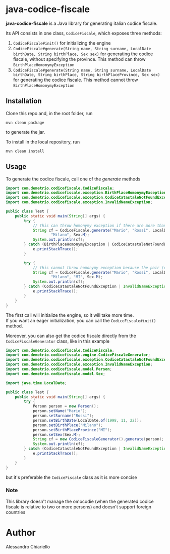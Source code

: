 # java-codice-fiscale

**java-codice-fiscale** is a Java library for generating italian codice fiscale.

Its API consists in one class, `CodiceFiscale`, which exposes three methods:

1) `CodiceFiscale#init()` for initializing the engine
2) `CodiceFiscale#generate(String name, String surname, LocalDate birthDate, String birthPlace, Sex sex)` for
    generating the codice fiscale, without specifying the province. This method can throw `BirthPlaceHomonymyException`
3) `CodiceFiscale#generate(String name, String surname, LocalDate birthDate, String birthPlace, String birthPlaceProvince, Sex sex)` for
    generating the codice fiscale. This method cannot throw `BirthPlaceHomonymyException`

## Installation

Clone this repo and, in the root folder, run

```shell
mvn clean package
```

to generate the jar.

To install in the local repository, run

```shell
mvn clean install
```

## Usage

To generate the codice fiscale, call one of the *generate* methods

```java
import com.demetrio.codicefiscale.CodiceFiscale;
import com.demetrio.codicefiscale.exception.BirthPlaceHomonymyException;
import com.demetrio.codicefiscale.exception.CodiceCatastaleNotFoundException;
import com.demetrio.codicefiscale.exception.InvalidNameException;

public class Test {
    public static void main(String[] args) {
        try {
            // this can throw homonymy exception if there are more than one comuni with that name
            String cf = CodiceFiscale.generate("Mario", "Rossi", LocalDate.of(1998, 11, 22),
                    "Milano", Sex.M);
            System.out.println(cf);
        } catch (BirthPlaceHomonymyException | CodiceCatastaleNotFoundException | InvalidNameException e) {
            e.printStackTrace();
        }

        try {
            // this cannot throw homonymy exception because the pair (comune,provincia) is unique
            String cf = CodiceFiscale.generate("Mario", "Rossi", LocalDate.of(1998, 11, 22),
                    "Milano", "MI", Sex.M);
            System.out.println(cf);
        } catch (CodiceCatastaleNotFoundException | InvalidNameException e) {
            e.printStackTrace();
        }
    }
}
```

The first call will initialize the engine, so it will take more time.\
If you want an eager initialization, you can call the `CodiceFiscale#init()` method.

Moreover, you can also get the codice fiscale directly from the `CodiceFiscaleGenerator` class,
like in this example

```java
import com.demetrio.codicefiscale.CodiceFiscale;
import com.demetrio.codicefiscale.engine.CodiceFiscaleGenerator;
import com.demetrio.codicefiscale.exception.CodiceCatastaleNotFoundException;
import com.demetrio.codicefiscale.exception.InvalidNameException;
import com.demetrio.codicefiscale.model.Person;
import com.demetrio.codicefiscale.model.Sex;

import java.time.LocalDate;

public class Test {
    public static void main(String[] args) {
        try {
            Person person = new Person();
            person.setName("Mario");
            person.setSurname("Rossi");
            person.setBirthDate(LocalDate.of(1998, 11, 22));
            person.setBirthPlace("Milano");
            person.setBirthPlaceProvince("MI");
            person.setSex(Sex.M);
            String cf = new CodiceFiscaleGenerator().generate(person);
            System.out.println(cf);
        } catch (CodiceCatastaleNotFoundException | InvalidNameException e) {
            e.printStackTrace();
        }
    }
}
```

but it's preferable the `CodiceFiscale` class as it is more concise

### Note

This library doesn't manage the omocodie (when the generated codice fiscale is relative to two or more persons) and
doesn't support foreign countries

# Author

Alessandro Chiariello